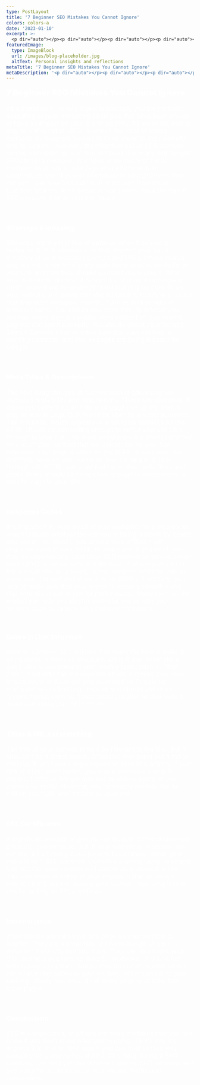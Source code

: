 ```yaml
---
type: PostLayout
title: '7 Beginner SEO Mistakes You Cannot Ignore‍'
colors: colors-a
date: '2023-01-10'
excerpt: >-
  <p dir="auto"></p><p dir="auto"></p><p dir="auto"></p><p dir="auto"></p><ol dir="auto"></ol><p dir="auto"></p><p style="border: 0px solid rgb(229, 231...
featuredImage:
  type: ImageBlock
  url: /images/blog-placeholder.jpg
  altText: Personal insights and reflections
metaTitle: '7 Beginner SEO Mistakes You Cannot Ignore‍'
metaDescription: '<p dir="auto"></p><p dir="auto"></p><p dir="auto"></p><p dir="auto"></p><ol dir="auto"></ol><p dir="auto"></p><p style="border: 0px solid rgb(229, 231...'
---
```


<p dir="auto"></p><p dir="auto"></p><p dir="auto"></p><p dir="auto"></p><ol dir="auto"></ol><p dir="auto"></p><p style="border: 0px solid rgb(229, 231, 235); --tw-translate-x:0; --tw-translate-y:0; --tw-rotate:0; --tw-skew-x:0; --tw-skew-y:0; --tw-scale-x:1; --tw-scale-y:1; --tw-pan-x: ; --tw-pan-y: ; --tw-pinch-zoom: ; --tw-scroll-snap-strictness:proximity; --tw-ordinal: ; --tw-slashed-zero: ; --tw-numeric-figure: ; --tw-numeric-spacing: ; --tw-numeric-fraction: ; --tw-ring-inset: ; --tw-ring-offset-width:0px; --tw-ring-offset-color:#fff; --tw-ring-color:rgb(59 130 246/0.5); --tw-ring-offset-shadow:0 0 #0000; --tw-ring-shadow:0 0 #0000; --tw-shadow:0 0 #0000; --tw-shadow-colored:0 0 #0000; --tw-blur: ; --tw-brightness: ; --tw-contrast: ; --tw-grayscale: ; --tw-hue-rotate: ; --tw-invert: ; --tw-saturate: ; --tw-sepia: ; --tw-drop-shadow: ; --tw-backdrop-blur: ; --tw-backdrop-brightness: ; --tw-backdrop-contrast: ; --tw-backdrop-grayscale: ; --tw-backdrop-hue-rotate: ; --tw-backdrop-invert: ; --tw-backdrop-opacity: ; --tw-backdrop-saturate: ; --tw-backdrop-sepia: ; font-size: calc(22px); font-weight: 700; margin-top: 0px; margin-bottom: calc(8px); cursor: text; padding: 0px; counter-reset: list-1 0 list-2 0 list-3 0 list-4 0 list-5 0 list-6 0 list-7 0 list-8 0 list-9 0; line-height: calc(32px); margin-block-start: 0.67em; font-family: Inter, -apple-system, BlinkMacSystemFont, &quot;Segoe UI&quot;, Roboto, Oxygen, Ubuntu, Cantarell, &quot;Helvetica Neue&quot;, sans-serif, Arial; white-space: pre-wrap;" dir="auto"><font color="#ffffff"><span style="border: 0px solid rgb(229, 231, 235); --tw-translate-x:0; --tw-translate-y:0; --tw-rotate:0; --tw-skew-x:0; --tw-skew-y:0; --tw-scale-x:1; --tw-scale-y:1; --tw-pan-x: ; --tw-pan-y: ; --tw-pinch-zoom: ; --tw-scroll-snap-strictness:proximity; --tw-ordinal: ; --tw-slashed-zero: ; --tw-numeric-figure: ; --tw-numeric-spacing: ; --tw-numeric-fraction: ; --tw-ring-inset: ; --tw-ring-offset-width:0px; --tw-ring-offset-color:#fff; --tw-ring-color:rgb(59 130 246/0.5); --tw-ring-offset-shadow:0 0 #0000; --tw-ring-shadow:0 0 #0000; --tw-shadow:0 0 #0000; --tw-shadow-colored:0 0 #0000; --tw-blur: ; --tw-brightness: ; --tw-contrast: ; --tw-grayscale: ; --tw-hue-rotate: ; --tw-invert: ; --tw-saturate: ; --tw-sepia: ; --tw-drop-shadow: ; --tw-backdrop-blur: ; --tw-backdrop-brightness: ; --tw-backdrop-contrast: ; --tw-backdrop-grayscale: ; --tw-backdrop-hue-rotate: ; --tw-backdrop-invert: ; --tw-backdrop-opacity: ; --tw-backdrop-saturate: ; --tw-backdrop-sepia: ; font-weight: bolder;">7 Beginner SEO Mistakes You Cannot Ignore</span>‍</font></p><p style="border: 0px solid rgb(229, 231, 235); --tw-translate-x:0; --tw-translate-y:0; --tw-rotate:0; --tw-skew-x:0; --tw-skew-y:0; --tw-scale-x:1; --tw-scale-y:1; --tw-pan-x: ; --tw-pan-y: ; --tw-pinch-zoom: ; --tw-scroll-snap-strictness:proximity; --tw-ordinal: ; --tw-slashed-zero: ; --tw-numeric-figure: ; --tw-numeric-spacing: ; --tw-numeric-fraction: ; --tw-ring-inset: ; --tw-ring-offset-width:0px; --tw-ring-offset-color:#fff; --tw-ring-color:rgb(59 130 246/0.5); --tw-ring-offset-shadow:0 0 #0000; --tw-ring-shadow:0 0 #0000; --tw-shadow:0 0 #0000; --tw-shadow-colored:0 0 #0000; --tw-blur: ; --tw-brightness: ; --tw-contrast: ; --tw-grayscale: ; --tw-hue-rotate: ; --tw-invert: ; --tw-saturate: ; --tw-sepia: ; --tw-drop-shadow: ; --tw-backdrop-blur: ; --tw-backdrop-brightness: ; --tw-backdrop-contrast: ; --tw-backdrop-grayscale: ; --tw-backdrop-hue-rotate: ; --tw-backdrop-invert: ; --tw-backdrop-opacity: ; --tw-backdrop-saturate: ; --tw-backdrop-sepia: ; margin-bottom: 0px; cursor: text; padding: 0px; counter-reset: list-1 0 list-2 0 list-3 0 list-4 0 list-5 0 list-6 0 list-7 0 list-8 0 list-9 0; font-family: Inter, -apple-system, BlinkMacSystemFont, &quot;Segoe UI&quot;, Roboto, Oxygen, Ubuntu, Cantarell, &quot;Helvetica Neue&quot;, sans-serif, Arial; font-size: 17px; white-space: pre-wrap;" dir="auto"><font color="#ffffff">As a marketer in today’s digital landscape, you are probably executing several marketing strategies that have been proven to have an impact on your brand visibility. As we know, search engine optimization (SEO) is one of the most effective methods for business owners to drive traffic to their website and its content. However, the effectiveness of SEO strategy can be hampered by common mistakes that many self-taught SEOs tend to overlook. You need to be aware of these mistakes so as not to sabotage your efforts with an unoptimized site. If you don’t implement best practices from the start, you may find it difficult to recover from these blunders later on. Read ahead to learn more about the top 10 SEO mistakes that you cannot ignore.</font></p><p style="border: 0px solid rgb(229, 231, 235); --tw-translate-x:0; --tw-translate-y:0; --tw-rotate:0; --tw-skew-x:0; --tw-skew-y:0; --tw-scale-x:1; --tw-scale-y:1; --tw-pan-x: ; --tw-pan-y: ; --tw-pinch-zoom: ; --tw-scroll-snap-strictness:proximity; --tw-ordinal: ; --tw-slashed-zero: ; --tw-numeric-figure: ; --tw-numeric-spacing: ; --tw-numeric-fraction: ; --tw-ring-inset: ; --tw-ring-offset-width:0px; --tw-ring-offset-color:#fff; --tw-ring-color:rgb(59 130 246/0.5); --tw-ring-offset-shadow:0 0 #0000; --tw-ring-shadow:0 0 #0000; --tw-shadow:0 0 #0000; --tw-shadow-colored:0 0 #0000; --tw-blur: ; --tw-brightness: ; --tw-contrast: ; --tw-grayscale: ; --tw-hue-rotate: ; --tw-invert: ; --tw-saturate: ; --tw-sepia: ; --tw-drop-shadow: ; --tw-backdrop-blur: ; --tw-backdrop-brightness: ; --tw-backdrop-contrast: ; --tw-backdrop-grayscale: ; --tw-backdrop-hue-rotate: ; --tw-backdrop-invert: ; --tw-backdrop-opacity: ; --tw-backdrop-saturate: ; --tw-backdrop-sepia: ; font-size: calc(18px); font-weight: 700; margin: 0px 0px calc(8px); cursor: text; padding: 0px; counter-reset: list-1 0 list-2 0 list-3 0 list-4 0 list-5 0 list-6 0 list-7 0 list-8 0 list-9 0; line-height: calc(27.2px); margin-block-start: 0.83em; font-family: Inter, -apple-system, BlinkMacSystemFont, &quot;Segoe UI&quot;, Roboto, Oxygen, Ubuntu, Cantarell, &quot;Helvetica Neue&quot;, sans-serif, Arial; white-space: pre-wrap;" dir="auto"><font color="#ffffff"><br style="border: 0px solid rgb(229, 231, 235); --tw-translate-x:0; --tw-translate-y:0; --tw-rotate:0; --tw-skew-x:0; --tw-skew-y:0; --tw-scale-x:1; --tw-scale-y:1; --tw-pan-x: ; --tw-pan-y: ; --tw-pinch-zoom: ; --tw-scroll-snap-strictness:proximity; --tw-ordinal: ; --tw-slashed-zero: ; --tw-numeric-figure: ; --tw-numeric-spacing: ; --tw-numeric-fraction: ; --tw-ring-inset: ; --tw-ring-offset-width:0px; --tw-ring-offset-color:#fff; --tw-ring-color:rgb(59 130 246/0.5); --tw-ring-offset-shadow:0 0 #0000; --tw-ring-shadow:0 0 #0000; --tw-shadow:0 0 #0000; --tw-shadow-colored:0 0 #0000; --tw-blur: ; --tw-brightness: ; --tw-contrast: ; --tw-grayscale: ; --tw-hue-rotate: ; --tw-invert: ; --tw-saturate: ; --tw-sepia: ; --tw-drop-shadow: ; --tw-backdrop-blur: ; --tw-backdrop-brightness: ; --tw-backdrop-contrast: ; --tw-backdrop-grayscale: ; --tw-backdrop-hue-rotate: ; --tw-backdrop-invert: ; --tw-backdrop-opacity: ; --tw-backdrop-saturate: ; --tw-backdrop-sepia: ;"></font></p><p style="border: 0px solid rgb(229, 231, 235); --tw-translate-x:0; --tw-translate-y:0; --tw-rotate:0; --tw-skew-x:0; --tw-skew-y:0; --tw-scale-x:1; --tw-scale-y:1; --tw-pan-x: ; --tw-pan-y: ; --tw-pinch-zoom: ; --tw-scroll-snap-strictness:proximity; --tw-ordinal: ; --tw-slashed-zero: ; --tw-numeric-figure: ; --tw-numeric-spacing: ; --tw-numeric-fraction: ; --tw-ring-inset: ; --tw-ring-offset-width:0px; --tw-ring-offset-color:#fff; --tw-ring-color:rgb(59 130 246/0.5); --tw-ring-offset-shadow:0 0 #0000; --tw-ring-shadow:0 0 #0000; --tw-shadow:0 0 #0000; --tw-shadow-colored:0 0 #0000; --tw-blur: ; --tw-brightness: ; --tw-contrast: ; --tw-grayscale: ; --tw-hue-rotate: ; --tw-invert: ; --tw-saturate: ; --tw-sepia: ; --tw-drop-shadow: ; --tw-backdrop-blur: ; --tw-backdrop-brightness: ; --tw-backdrop-contrast: ; --tw-backdrop-grayscale: ; --tw-backdrop-hue-rotate: ; --tw-backdrop-invert: ; --tw-backdrop-opacity: ; --tw-backdrop-saturate: ; --tw-backdrop-sepia: ; font-size: calc(18px); font-weight: 700; margin: 0px 0px calc(8px); cursor: text; padding: 0px; counter-reset: list-1 0 list-2 0 list-3 0 list-4 0 list-5 0 list-6 0 list-7 0 list-8 0 list-9 0; line-height: calc(27.2px); margin-block-start: 0.83em; font-family: Inter, -apple-system, BlinkMacSystemFont, &quot;Segoe UI&quot;, Roboto, Oxygen, Ubuntu, Cantarell, &quot;Helvetica Neue&quot;, sans-serif, Arial; white-space: pre-wrap;" dir="auto"><span style="border: 0px solid rgb(229, 231, 235); --tw-translate-x:0; --tw-translate-y:0; --tw-rotate:0; --tw-skew-x:0; --tw-skew-y:0; --tw-scale-x:1; --tw-scale-y:1; --tw-pan-x: ; --tw-pan-y: ; --tw-pinch-zoom: ; --tw-scroll-snap-strictness:proximity; --tw-ordinal: ; --tw-slashed-zero: ; --tw-numeric-figure: ; --tw-numeric-spacing: ; --tw-numeric-fraction: ; --tw-ring-inset: ; --tw-ring-offset-width:0px; --tw-ring-offset-color:#fff; --tw-ring-color:rgb(59 130 246/0.5); --tw-ring-offset-shadow:0 0 #0000; --tw-ring-shadow:0 0 #0000; --tw-shadow:0 0 #0000; --tw-shadow-colored:0 0 #0000; --tw-blur: ; --tw-brightness: ; --tw-contrast: ; --tw-grayscale: ; --tw-hue-rotate: ; --tw-invert: ; --tw-saturate: ; --tw-sepia: ; --tw-drop-shadow: ; --tw-backdrop-blur: ; --tw-backdrop-brightness: ; --tw-backdrop-contrast: ; --tw-backdrop-grayscale: ; --tw-backdrop-hue-rotate: ; --tw-backdrop-invert: ; --tw-backdrop-opacity: ; --tw-backdrop-saturate: ; --tw-backdrop-sepia: ; font-weight: bolder;"><font color="#ffffff">Sitemaps &amp; Indexing</font></span></p><p style="border: 0px solid rgb(229, 231, 235); --tw-translate-x:0; --tw-translate-y:0; --tw-rotate:0; --tw-skew-x:0; --tw-skew-y:0; --tw-scale-x:1; --tw-scale-y:1; --tw-pan-x: ; --tw-pan-y: ; --tw-pinch-zoom: ; --tw-scroll-snap-strictness:proximity; --tw-ordinal: ; --tw-slashed-zero: ; --tw-numeric-figure: ; --tw-numeric-spacing: ; --tw-numeric-fraction: ; --tw-ring-inset: ; --tw-ring-offset-width:0px; --tw-ring-offset-color:#fff; --tw-ring-color:rgb(59 130 246/0.5); --tw-ring-offset-shadow:0 0 #0000; --tw-ring-shadow:0 0 #0000; --tw-shadow:0 0 #0000; --tw-shadow-colored:0 0 #0000; --tw-blur: ; --tw-brightness: ; --tw-contrast: ; --tw-grayscale: ; --tw-hue-rotate: ; --tw-invert: ; --tw-saturate: ; --tw-sepia: ; --tw-drop-shadow: ; --tw-backdrop-blur: ; --tw-backdrop-brightness: ; --tw-backdrop-contrast: ; --tw-backdrop-grayscale: ; --tw-backdrop-hue-rotate: ; --tw-backdrop-invert: ; --tw-backdrop-opacity: ; --tw-backdrop-saturate: ; --tw-backdrop-sepia: ; margin-bottom: 0px; cursor: text; padding: 0px; counter-reset: list-1 0 list-2 0 list-3 0 list-4 0 list-5 0 list-6 0 list-7 0 list-8 0 list-9 0; font-family: Inter, -apple-system, BlinkMacSystemFont, &quot;Segoe UI&quot;, Roboto, Oxygen, Ubuntu, Cantarell, &quot;Helvetica Neue&quot;, sans-serif, Arial; font-size: 17px; white-space: pre-wrap;" dir="auto"><font color="#ffffff">Sitemaps are the first line of defense when it comes to technical SEO. A sitemap is an XML file that provides a directory of your website’s content and URLs, letting search engines and other third-party tools know what is available on your site and how they should go about accessing it. Once your website is indexed, it is bound to receive more organic traffic since it will be easier to crawl and display content on your website. A sitemap can also be used to rectify any issues that may arise with your content, such as broken links or incorrect paths. You should also remember to refresh your sitemap every time you publish new content so that search engines can see it promptly. You should check your Google Search Console often to make sure that your sitemap is working correctly, and that all pages are being indexed by Google.</font></p><p style="border: 0px solid rgb(229, 231, 235); --tw-translate-x:0; --tw-translate-y:0; --tw-rotate:0; --tw-skew-x:0; --tw-skew-y:0; --tw-scale-x:1; --tw-scale-y:1; --tw-pan-x: ; --tw-pan-y: ; --tw-pinch-zoom: ; --tw-scroll-snap-strictness:proximity; --tw-ordinal: ; --tw-slashed-zero: ; --tw-numeric-figure: ; --tw-numeric-spacing: ; --tw-numeric-fraction: ; --tw-ring-inset: ; --tw-ring-offset-width:0px; --tw-ring-offset-color:#fff; --tw-ring-color:rgb(59 130 246/0.5); --tw-ring-offset-shadow:0 0 #0000; --tw-ring-shadow:0 0 #0000; --tw-shadow:0 0 #0000; --tw-shadow-colored:0 0 #0000; --tw-blur: ; --tw-brightness: ; --tw-contrast: ; --tw-grayscale: ; --tw-hue-rotate: ; --tw-invert: ; --tw-saturate: ; --tw-sepia: ; --tw-drop-shadow: ; --tw-backdrop-blur: ; --tw-backdrop-brightness: ; --tw-backdrop-contrast: ; --tw-backdrop-grayscale: ; --tw-backdrop-hue-rotate: ; --tw-backdrop-invert: ; --tw-backdrop-opacity: ; --tw-backdrop-saturate: ; --tw-backdrop-sepia: ; font-size: calc(18px); font-weight: 700; margin: 0px 0px calc(8px); cursor: text; padding: 0px; counter-reset: list-1 0 list-2 0 list-3 0 list-4 0 list-5 0 list-6 0 list-7 0 list-8 0 list-9 0; line-height: calc(27.2px); margin-block-start: 0.83em; font-family: Inter, -apple-system, BlinkMacSystemFont, &quot;Segoe UI&quot;, Roboto, Oxygen, Ubuntu, Cantarell, &quot;Helvetica Neue&quot;, sans-serif, Arial; white-space: pre-wrap;" dir="auto"><font color="#ffffff"><br style="border: 0px solid rgb(229, 231, 235); --tw-translate-x:0; --tw-translate-y:0; --tw-rotate:0; --tw-skew-x:0; --tw-skew-y:0; --tw-scale-x:1; --tw-scale-y:1; --tw-pan-x: ; --tw-pan-y: ; --tw-pinch-zoom: ; --tw-scroll-snap-strictness:proximity; --tw-ordinal: ; --tw-slashed-zero: ; --tw-numeric-figure: ; --tw-numeric-spacing: ; --tw-numeric-fraction: ; --tw-ring-inset: ; --tw-ring-offset-width:0px; --tw-ring-offset-color:#fff; --tw-ring-color:rgb(59 130 246/0.5); --tw-ring-offset-shadow:0 0 #0000; --tw-ring-shadow:0 0 #0000; --tw-shadow:0 0 #0000; --tw-shadow-colored:0 0 #0000; --tw-blur: ; --tw-brightness: ; --tw-contrast: ; --tw-grayscale: ; --tw-hue-rotate: ; --tw-invert: ; --tw-saturate: ; --tw-sepia: ; --tw-drop-shadow: ; --tw-backdrop-blur: ; --tw-backdrop-brightness: ; --tw-backdrop-contrast: ; --tw-backdrop-grayscale: ; --tw-backdrop-hue-rotate: ; --tw-backdrop-invert: ; --tw-backdrop-opacity: ; --tw-backdrop-saturate: ; --tw-backdrop-sepia: ;"></font></p><p style="border: 0px solid rgb(229, 231, 235); --tw-translate-x:0; --tw-translate-y:0; --tw-rotate:0; --tw-skew-x:0; --tw-skew-y:0; --tw-scale-x:1; --tw-scale-y:1; --tw-pan-x: ; --tw-pan-y: ; --tw-pinch-zoom: ; --tw-scroll-snap-strictness:proximity; --tw-ordinal: ; --tw-slashed-zero: ; --tw-numeric-figure: ; --tw-numeric-spacing: ; --tw-numeric-fraction: ; --tw-ring-inset: ; --tw-ring-offset-width:0px; --tw-ring-offset-color:#fff; --tw-ring-color:rgb(59 130 246/0.5); --tw-ring-offset-shadow:0 0 #0000; --tw-ring-shadow:0 0 #0000; --tw-shadow:0 0 #0000; --tw-shadow-colored:0 0 #0000; --tw-blur: ; --tw-brightness: ; --tw-contrast: ; --tw-grayscale: ; --tw-hue-rotate: ; --tw-invert: ; --tw-saturate: ; --tw-sepia: ; --tw-drop-shadow: ; --tw-backdrop-blur: ; --tw-backdrop-brightness: ; --tw-backdrop-contrast: ; --tw-backdrop-grayscale: ; --tw-backdrop-hue-rotate: ; --tw-backdrop-invert: ; --tw-backdrop-opacity: ; --tw-backdrop-saturate: ; --tw-backdrop-sepia: ; font-size: calc(18px); font-weight: 700; margin: 0px 0px calc(8px); cursor: text; padding: 0px; counter-reset: list-1 0 list-2 0 list-3 0 list-4 0 list-5 0 list-6 0 list-7 0 list-8 0 list-9 0; line-height: calc(27.2px); margin-block-start: 0.83em; font-family: Inter, -apple-system, BlinkMacSystemFont, &quot;Segoe UI&quot;, Roboto, Oxygen, Ubuntu, Cantarell, &quot;Helvetica Neue&quot;, sans-serif, Arial; white-space: pre-wrap;" dir="auto"><span style="border: 0px solid rgb(229, 231, 235); --tw-translate-x:0; --tw-translate-y:0; --tw-rotate:0; --tw-skew-x:0; --tw-skew-y:0; --tw-scale-x:1; --tw-scale-y:1; --tw-pan-x: ; --tw-pan-y: ; --tw-pinch-zoom: ; --tw-scroll-snap-strictness:proximity; --tw-ordinal: ; --tw-slashed-zero: ; --tw-numeric-figure: ; --tw-numeric-spacing: ; --tw-numeric-fraction: ; --tw-ring-inset: ; --tw-ring-offset-width:0px; --tw-ring-offset-color:#fff; --tw-ring-color:rgb(59 130 246/0.5); --tw-ring-offset-shadow:0 0 #0000; --tw-ring-shadow:0 0 #0000; --tw-shadow:0 0 #0000; --tw-shadow-colored:0 0 #0000; --tw-blur: ; --tw-brightness: ; --tw-contrast: ; --tw-grayscale: ; --tw-hue-rotate: ; --tw-invert: ; --tw-saturate: ; --tw-sepia: ; --tw-drop-shadow: ; --tw-backdrop-blur: ; --tw-backdrop-brightness: ; --tw-backdrop-contrast: ; --tw-backdrop-grayscale: ; --tw-backdrop-hue-rotate: ; --tw-backdrop-invert: ; --tw-backdrop-opacity: ; --tw-backdrop-saturate: ; --tw-backdrop-sepia: ; font-weight: bolder;"><font color="#ffffff">Meta Titles &amp; Descriptions</font></span></p><p style="border: 0px solid rgb(229, 231, 235); --tw-translate-x:0; --tw-translate-y:0; --tw-rotate:0; --tw-skew-x:0; --tw-skew-y:0; --tw-scale-x:1; --tw-scale-y:1; --tw-pan-x: ; --tw-pan-y: ; --tw-pinch-zoom: ; --tw-scroll-snap-strictness:proximity; --tw-ordinal: ; --tw-slashed-zero: ; --tw-numeric-figure: ; --tw-numeric-spacing: ; --tw-numeric-fraction: ; --tw-ring-inset: ; --tw-ring-offset-width:0px; --tw-ring-offset-color:#fff; --tw-ring-color:rgb(59 130 246/0.5); --tw-ring-offset-shadow:0 0 #0000; --tw-ring-shadow:0 0 #0000; --tw-shadow:0 0 #0000; --tw-shadow-colored:0 0 #0000; --tw-blur: ; --tw-brightness: ; --tw-contrast: ; --tw-grayscale: ; --tw-hue-rotate: ; --tw-invert: ; --tw-saturate: ; --tw-sepia: ; --tw-drop-shadow: ; --tw-backdrop-blur: ; --tw-backdrop-brightness: ; --tw-backdrop-contrast: ; --tw-backdrop-grayscale: ; --tw-backdrop-hue-rotate: ; --tw-backdrop-invert: ; --tw-backdrop-opacity: ; --tw-backdrop-saturate: ; --tw-backdrop-sepia: ; margin-bottom: 0px; cursor: text; padding: 0px; counter-reset: list-1 0 list-2 0 list-3 0 list-4 0 list-5 0 list-6 0 list-7 0 list-8 0 list-9 0; font-family: Inter, -apple-system, BlinkMacSystemFont, &quot;Segoe UI&quot;, Roboto, Oxygen, Ubuntu, Cantarell, &quot;Helvetica Neue&quot;, sans-serif, Arial; font-size: 17px; white-space: pre-wrap;" dir="auto"><font color="#ffffff">The next thing that you should work on is optimizing your website’s meta titles and descriptions. These two elements, if optimized correctly, can help your page rise up the search engine results page (SERP) and be seen by a wider audience. The meta title, which appears as a clickable headline on the SERP, should be compelling enough to entice users to click through to your site. The meta description is a short, summary version of your content that will appear below your title whenever your page is listed on the SERP. Since these two elements have a huge impact on your ranking and click-through rate (CTR), you must nail them. Your meta titles and descriptions should be compelling enough to entice users to click through to your site.</font></p><p style="border: 0px solid rgb(229, 231, 235); --tw-translate-x:0; --tw-translate-y:0; --tw-rotate:0; --tw-skew-x:0; --tw-skew-y:0; --tw-scale-x:1; --tw-scale-y:1; --tw-pan-x: ; --tw-pan-y: ; --tw-pinch-zoom: ; --tw-scroll-snap-strictness:proximity; --tw-ordinal: ; --tw-slashed-zero: ; --tw-numeric-figure: ; --tw-numeric-spacing: ; --tw-numeric-fraction: ; --tw-ring-inset: ; --tw-ring-offset-width:0px; --tw-ring-offset-color:#fff; --tw-ring-color:rgb(59 130 246/0.5); --tw-ring-offset-shadow:0 0 #0000; --tw-ring-shadow:0 0 #0000; --tw-shadow:0 0 #0000; --tw-shadow-colored:0 0 #0000; --tw-blur: ; --tw-brightness: ; --tw-contrast: ; --tw-grayscale: ; --tw-hue-rotate: ; --tw-invert: ; --tw-saturate: ; --tw-sepia: ; --tw-drop-shadow: ; --tw-backdrop-blur: ; --tw-backdrop-brightness: ; --tw-backdrop-contrast: ; --tw-backdrop-grayscale: ; --tw-backdrop-hue-rotate: ; --tw-backdrop-invert: ; --tw-backdrop-opacity: ; --tw-backdrop-saturate: ; --tw-backdrop-sepia: ; font-size: calc(18px); font-weight: 700; margin: 0px 0px calc(8px); cursor: text; padding: 0px; counter-reset: list-1 0 list-2 0 list-3 0 list-4 0 list-5 0 list-6 0 list-7 0 list-8 0 list-9 0; line-height: calc(27.2px); margin-block-start: 0.83em; font-family: Inter, -apple-system, BlinkMacSystemFont, &quot;Segoe UI&quot;, Roboto, Oxygen, Ubuntu, Cantarell, &quot;Helvetica Neue&quot;, sans-serif, Arial; white-space: pre-wrap;" dir="auto"><font color="#ffffff"><br style="border: 0px solid rgb(229, 231, 235); --tw-translate-x:0; --tw-translate-y:0; --tw-rotate:0; --tw-skew-x:0; --tw-skew-y:0; --tw-scale-x:1; --tw-scale-y:1; --tw-pan-x: ; --tw-pan-y: ; --tw-pinch-zoom: ; --tw-scroll-snap-strictness:proximity; --tw-ordinal: ; --tw-slashed-zero: ; --tw-numeric-figure: ; --tw-numeric-spacing: ; --tw-numeric-fraction: ; --tw-ring-inset: ; --tw-ring-offset-width:0px; --tw-ring-offset-color:#fff; --tw-ring-color:rgb(59 130 246/0.5); --tw-ring-offset-shadow:0 0 #0000; --tw-ring-shadow:0 0 #0000; --tw-shadow:0 0 #0000; --tw-shadow-colored:0 0 #0000; --tw-blur: ; --tw-brightness: ; --tw-contrast: ; --tw-grayscale: ; --tw-hue-rotate: ; --tw-invert: ; --tw-saturate: ; --tw-sepia: ; --tw-drop-shadow: ; --tw-backdrop-blur: ; --tw-backdrop-brightness: ; --tw-backdrop-contrast: ; --tw-backdrop-grayscale: ; --tw-backdrop-hue-rotate: ; --tw-backdrop-invert: ; --tw-backdrop-opacity: ; --tw-backdrop-saturate: ; --tw-backdrop-sepia: ;"></font></p><p style="border: 0px solid rgb(229, 231, 235); --tw-translate-x:0; --tw-translate-y:0; --tw-rotate:0; --tw-skew-x:0; --tw-skew-y:0; --tw-scale-x:1; --tw-scale-y:1; --tw-pan-x: ; --tw-pan-y: ; --tw-pinch-zoom: ; --tw-scroll-snap-strictness:proximity; --tw-ordinal: ; --tw-slashed-zero: ; --tw-numeric-figure: ; --tw-numeric-spacing: ; --tw-numeric-fraction: ; --tw-ring-inset: ; --tw-ring-offset-width:0px; --tw-ring-offset-color:#fff; --tw-ring-color:rgb(59 130 246/0.5); --tw-ring-offset-shadow:0 0 #0000; --tw-ring-shadow:0 0 #0000; --tw-shadow:0 0 #0000; --tw-shadow-colored:0 0 #0000; --tw-blur: ; --tw-brightness: ; --tw-contrast: ; --tw-grayscale: ; --tw-hue-rotate: ; --tw-invert: ; --tw-saturate: ; --tw-sepia: ; --tw-drop-shadow: ; --tw-backdrop-blur: ; --tw-backdrop-brightness: ; --tw-backdrop-contrast: ; --tw-backdrop-grayscale: ; --tw-backdrop-hue-rotate: ; --tw-backdrop-invert: ; --tw-backdrop-opacity: ; --tw-backdrop-saturate: ; --tw-backdrop-sepia: ; font-size: calc(18px); font-weight: 700; margin: 0px 0px calc(8px); cursor: text; padding: 0px; counter-reset: list-1 0 list-2 0 list-3 0 list-4 0 list-5 0 list-6 0 list-7 0 list-8 0 list-9 0; line-height: calc(27.2px); margin-block-start: 0.83em; font-family: Inter, -apple-system, BlinkMacSystemFont, &quot;Segoe UI&quot;, Roboto, Oxygen, Ubuntu, Cantarell, &quot;Helvetica Neue&quot;, sans-serif, Arial; white-space: pre-wrap;" dir="auto"><span style="border: 0px solid rgb(229, 231, 235); --tw-translate-x:0; --tw-translate-y:0; --tw-rotate:0; --tw-skew-x:0; --tw-skew-y:0; --tw-scale-x:1; --tw-scale-y:1; --tw-pan-x: ; --tw-pan-y: ; --tw-pinch-zoom: ; --tw-scroll-snap-strictness:proximity; --tw-ordinal: ; --tw-slashed-zero: ; --tw-numeric-figure: ; --tw-numeric-spacing: ; --tw-numeric-fraction: ; --tw-ring-inset: ; --tw-ring-offset-width:0px; --tw-ring-offset-color:#fff; --tw-ring-color:rgb(59 130 246/0.5); --tw-ring-offset-shadow:0 0 #0000; --tw-ring-shadow:0 0 #0000; --tw-shadow:0 0 #0000; --tw-shadow-colored:0 0 #0000; --tw-blur: ; --tw-brightness: ; --tw-contrast: ; --tw-grayscale: ; --tw-hue-rotate: ; --tw-invert: ; --tw-saturate: ; --tw-sepia: ; --tw-drop-shadow: ; --tw-backdrop-blur: ; --tw-backdrop-brightness: ; --tw-backdrop-contrast: ; --tw-backdrop-grayscale: ; --tw-backdrop-hue-rotate: ; --tw-backdrop-invert: ; --tw-backdrop-opacity: ; --tw-backdrop-saturate: ; --tw-backdrop-sepia: ; font-weight: bolder;"><font color="#ffffff">Response Codes</font></span></p><p style="border: 0px solid rgb(229, 231, 235); --tw-translate-x:0; --tw-translate-y:0; --tw-rotate:0; --tw-skew-x:0; --tw-skew-y:0; --tw-scale-x:1; --tw-scale-y:1; --tw-pan-x: ; --tw-pan-y: ; --tw-pinch-zoom: ; --tw-scroll-snap-strictness:proximity; --tw-ordinal: ; --tw-slashed-zero: ; --tw-numeric-figure: ; --tw-numeric-spacing: ; --tw-numeric-fraction: ; --tw-ring-inset: ; --tw-ring-offset-width:0px; --tw-ring-offset-color:#fff; --tw-ring-color:rgb(59 130 246/0.5); --tw-ring-offset-shadow:0 0 #0000; --tw-ring-shadow:0 0 #0000; --tw-shadow:0 0 #0000; --tw-shadow-colored:0 0 #0000; --tw-blur: ; --tw-brightness: ; --tw-contrast: ; --tw-grayscale: ; --tw-hue-rotate: ; --tw-invert: ; --tw-saturate: ; --tw-sepia: ; --tw-drop-shadow: ; --tw-backdrop-blur: ; --tw-backdrop-brightness: ; --tw-backdrop-contrast: ; --tw-backdrop-grayscale: ; --tw-backdrop-hue-rotate: ; --tw-backdrop-invert: ; --tw-backdrop-opacity: ; --tw-backdrop-saturate: ; --tw-backdrop-sepia: ; margin-bottom: 0px; cursor: text; padding: 0px; counter-reset: list-1 0 list-2 0 list-3 0 list-4 0 list-5 0 list-6 0 list-7 0 list-8 0 list-9 0; font-family: Inter, -apple-system, BlinkMacSystemFont, &quot;Segoe UI&quot;, Roboto, Oxygen, Ubuntu, Cantarell, &quot;Helvetica Neue&quot;, sans-serif, Arial; font-size: 17px; white-space: pre-wrap;" dir="auto"><font color="#ffffff">It is important to keep track of your website’s response codes, which indicate whether the content is being indexed by search engines or not. Ideally, you should have a “200 - OK” response code in your HTML source code. If you don’t, you may be experiencing a common SEO mistake known as server error (404). A server error is indicative of an unoptimized or broken website. As a result, search engines won’t be able to crawl your content and show it in the SERPs. Therefore, you should make sure that your server is running smoothly and that your site is optimized for performance. Many tools on the market can help you identify potential issues with your servers, such as broken links and incorrect paths. </font></p><p style="border: 0px solid rgb(229, 231, 235); --tw-translate-x:0; --tw-translate-y:0; --tw-rotate:0; --tw-skew-x:0; --tw-skew-y:0; --tw-scale-x:1; --tw-scale-y:1; --tw-pan-x: ; --tw-pan-y: ; --tw-pinch-zoom: ; --tw-scroll-snap-strictness:proximity; --tw-ordinal: ; --tw-slashed-zero: ; --tw-numeric-figure: ; --tw-numeric-spacing: ; --tw-numeric-fraction: ; --tw-ring-inset: ; --tw-ring-offset-width:0px; --tw-ring-offset-color:#fff; --tw-ring-color:rgb(59 130 246/0.5); --tw-ring-offset-shadow:0 0 #0000; --tw-ring-shadow:0 0 #0000; --tw-shadow:0 0 #0000; --tw-shadow-colored:0 0 #0000; --tw-blur: ; --tw-brightness: ; --tw-contrast: ; --tw-grayscale: ; --tw-hue-rotate: ; --tw-invert: ; --tw-saturate: ; --tw-sepia: ; --tw-drop-shadow: ; --tw-backdrop-blur: ; --tw-backdrop-brightness: ; --tw-backdrop-contrast: ; --tw-backdrop-grayscale: ; --tw-backdrop-hue-rotate: ; --tw-backdrop-invert: ; --tw-backdrop-opacity: ; --tw-backdrop-saturate: ; --tw-backdrop-sepia: ; margin-bottom: 0px; cursor: text; padding: 0px; counter-reset: list-1 0 list-2 0 list-3 0 list-4 0 list-5 0 list-6 0 list-7 0 list-8 0 list-9 0; font-family: Inter, -apple-system, BlinkMacSystemFont, &quot;Segoe UI&quot;, Roboto, Oxygen, Ubuntu, Cantarell, &quot;Helvetica Neue&quot;, sans-serif, Arial; font-size: 17px; white-space: pre-wrap;" dir="auto"><font color="#ffffff"><br style="border: 0px solid rgb(229, 231, 235); --tw-translate-x:0; --tw-translate-y:0; --tw-rotate:0; --tw-skew-x:0; --tw-skew-y:0; --tw-scale-x:1; --tw-scale-y:1; --tw-pan-x: ; --tw-pan-y: ; --tw-pinch-zoom: ; --tw-scroll-snap-strictness:proximity; --tw-ordinal: ; --tw-slashed-zero: ; --tw-numeric-figure: ; --tw-numeric-spacing: ; --tw-numeric-fraction: ; --tw-ring-inset: ; --tw-ring-offset-width:0px; --tw-ring-offset-color:#fff; --tw-ring-color:rgb(59 130 246/0.5); --tw-ring-offset-shadow:0 0 #0000; --tw-ring-shadow:0 0 #0000; --tw-shadow:0 0 #0000; --tw-shadow-colored:0 0 #0000; --tw-blur: ; --tw-brightness: ; --tw-contrast: ; --tw-grayscale: ; --tw-hue-rotate: ; --tw-invert: ; --tw-saturate: ; --tw-sepia: ; --tw-drop-shadow: ; --tw-backdrop-blur: ; --tw-backdrop-brightness: ; --tw-backdrop-contrast: ; --tw-backdrop-grayscale: ; --tw-backdrop-hue-rotate: ; --tw-backdrop-invert: ; --tw-backdrop-opacity: ; --tw-backdrop-saturate: ; --tw-backdrop-sepia: ;"></font></p><p style="border: 0px solid rgb(229, 231, 235); --tw-translate-x:0; --tw-translate-y:0; --tw-rotate:0; --tw-skew-x:0; --tw-skew-y:0; --tw-scale-x:1; --tw-scale-y:1; --tw-pan-x: ; --tw-pan-y: ; --tw-pinch-zoom: ; --tw-scroll-snap-strictness:proximity; --tw-ordinal: ; --tw-slashed-zero: ; --tw-numeric-figure: ; --tw-numeric-spacing: ; --tw-numeric-fraction: ; --tw-ring-inset: ; --tw-ring-offset-width:0px; --tw-ring-offset-color:#fff; --tw-ring-color:rgb(59 130 246/0.5); --tw-ring-offset-shadow:0 0 #0000; --tw-ring-shadow:0 0 #0000; --tw-shadow:0 0 #0000; --tw-shadow-colored:0 0 #0000; --tw-blur: ; --tw-brightness: ; --tw-contrast: ; --tw-grayscale: ; --tw-hue-rotate: ; --tw-invert: ; --tw-saturate: ; --tw-sepia: ; --tw-drop-shadow: ; --tw-backdrop-blur: ; --tw-backdrop-brightness: ; --tw-backdrop-contrast: ; --tw-backdrop-grayscale: ; --tw-backdrop-hue-rotate: ; --tw-backdrop-invert: ; --tw-backdrop-opacity: ; --tw-backdrop-saturate: ; --tw-backdrop-sepia: ; font-size: calc(18px); font-weight: 700; margin: 0px 0px calc(8px); cursor: text; padding: 0px; counter-reset: list-1 0 list-2 0 list-3 0 list-4 0 list-5 0 list-6 0 list-7 0 list-8 0 list-9 0; line-height: calc(27.2px); margin-block-start: 0.83em; font-family: Inter, -apple-system, BlinkMacSystemFont, &quot;Segoe UI&quot;, Roboto, Oxygen, Ubuntu, Cantarell, &quot;Helvetica Neue&quot;, sans-serif, Arial; white-space: pre-wrap;" dir="auto"><span style="border: 0px solid rgb(229, 231, 235); --tw-translate-x:0; --tw-translate-y:0; --tw-rotate:0; --tw-skew-x:0; --tw-skew-y:0; --tw-scale-x:1; --tw-scale-y:1; --tw-pan-x: ; --tw-pan-y: ; --tw-pinch-zoom: ; --tw-scroll-snap-strictness:proximity; --tw-ordinal: ; --tw-slashed-zero: ; --tw-numeric-figure: ; --tw-numeric-spacing: ; --tw-numeric-fraction: ; --tw-ring-inset: ; --tw-ring-offset-width:0px; --tw-ring-offset-color:#fff; --tw-ring-color:rgb(59 130 246/0.5); --tw-ring-offset-shadow:0 0 #0000; --tw-ring-shadow:0 0 #0000; --tw-shadow:0 0 #0000; --tw-shadow-colored:0 0 #0000; --tw-blur: ; --tw-brightness: ; --tw-contrast: ; --tw-grayscale: ; --tw-hue-rotate: ; --tw-invert: ; --tw-saturate: ; --tw-sepia: ; --tw-drop-shadow: ; --tw-backdrop-blur: ; --tw-backdrop-brightness: ; --tw-backdrop-contrast: ; --tw-backdrop-grayscale: ; --tw-backdrop-hue-rotate: ; --tw-backdrop-invert: ; --tw-backdrop-opacity: ; --tw-backdrop-saturate: ; --tw-backdrop-sepia: ; font-weight: bolder;"><font color="#ffffff">Dates in Link Structure</font></span></p><p style="border: 0px solid rgb(229, 231, 235); --tw-translate-x:0; --tw-translate-y:0; --tw-rotate:0; --tw-skew-x:0; --tw-skew-y:0; --tw-scale-x:1; --tw-scale-y:1; --tw-pan-x: ; --tw-pan-y: ; --tw-pinch-zoom: ; --tw-scroll-snap-strictness:proximity; --tw-ordinal: ; --tw-slashed-zero: ; --tw-numeric-figure: ; --tw-numeric-spacing: ; --tw-numeric-fraction: ; --tw-ring-inset: ; --tw-ring-offset-width:0px; --tw-ring-offset-color:#fff; --tw-ring-color:rgb(59 130 246/0.5); --tw-ring-offset-shadow:0 0 #0000; --tw-ring-shadow:0 0 #0000; --tw-shadow:0 0 #0000; --tw-shadow-colored:0 0 #0000; --tw-blur: ; --tw-brightness: ; --tw-contrast: ; --tw-grayscale: ; --tw-hue-rotate: ; --tw-invert: ; --tw-saturate: ; --tw-sepia: ; --tw-drop-shadow: ; --tw-backdrop-blur: ; --tw-backdrop-brightness: ; --tw-backdrop-contrast: ; --tw-backdrop-grayscale: ; --tw-backdrop-hue-rotate: ; --tw-backdrop-invert: ; --tw-backdrop-opacity: ; --tw-backdrop-saturate: ; --tw-backdrop-sepia: ; margin-bottom: 0px; cursor: text; padding: 0px; counter-reset: list-1 0 list-2 0 list-3 0 list-4 0 list-5 0 list-6 0 list-7 0 list-8 0 list-9 0; font-family: Inter, -apple-system, BlinkMacSystemFont, &quot;Segoe UI&quot;, Roboto, Oxygen, Ubuntu, Cantarell, &quot;Helvetica Neue&quot;, sans-serif, Arial; font-size: 17px; white-space: pre-wrap;" dir="auto"><font color="#ffffff">Another common SEO mistake that many marketers make is using dates in their link structure. While it may seem like a good idea to use dates in your anchor texts, such as “April 2018”, it actually has the opposite effect; it makes your links less relevant and can get you penalized by Google for manipulative link building. Instead, you should use more generic terms, such as “latest posts”, in your anchor texts to avoid damaging your SEO efforts.</font></p><p style="border: 0px solid rgb(229, 231, 235); --tw-translate-x:0; --tw-translate-y:0; --tw-rotate:0; --tw-skew-x:0; --tw-skew-y:0; --tw-scale-x:1; --tw-scale-y:1; --tw-pan-x: ; --tw-pan-y: ; --tw-pinch-zoom: ; --tw-scroll-snap-strictness:proximity; --tw-ordinal: ; --tw-slashed-zero: ; --tw-numeric-figure: ; --tw-numeric-spacing: ; --tw-numeric-fraction: ; --tw-ring-inset: ; --tw-ring-offset-width:0px; --tw-ring-offset-color:#fff; --tw-ring-color:rgb(59 130 246/0.5); --tw-ring-offset-shadow:0 0 #0000; --tw-ring-shadow:0 0 #0000; --tw-shadow:0 0 #0000; --tw-shadow-colored:0 0 #0000; --tw-blur: ; --tw-brightness: ; --tw-contrast: ; --tw-grayscale: ; --tw-hue-rotate: ; --tw-invert: ; --tw-saturate: ; --tw-sepia: ; --tw-drop-shadow: ; --tw-backdrop-blur: ; --tw-backdrop-brightness: ; --tw-backdrop-contrast: ; --tw-backdrop-grayscale: ; --tw-backdrop-hue-rotate: ; --tw-backdrop-invert: ; --tw-backdrop-opacity: ; --tw-backdrop-saturate: ; --tw-backdrop-sepia: ; font-size: calc(18px); font-weight: 700; margin: 0px 0px calc(8px); cursor: text; padding: 0px; counter-reset: list-1 0 list-2 0 list-3 0 list-4 0 list-5 0 list-6 0 list-7 0 list-8 0 list-9 0; line-height: calc(27.2px); margin-block-start: 0.83em; font-family: Inter, -apple-system, BlinkMacSystemFont, &quot;Segoe UI&quot;, Roboto, Oxygen, Ubuntu, Cantarell, &quot;Helvetica Neue&quot;, sans-serif, Arial; white-space: pre-wrap;" dir="auto"><font color="#ffffff"><br style="border: 0px solid rgb(229, 231, 235); --tw-translate-x:0; --tw-translate-y:0; --tw-rotate:0; --tw-skew-x:0; --tw-skew-y:0; --tw-scale-x:1; --tw-scale-y:1; --tw-pan-x: ; --tw-pan-y: ; --tw-pinch-zoom: ; --tw-scroll-snap-strictness:proximity; --tw-ordinal: ; --tw-slashed-zero: ; --tw-numeric-figure: ; --tw-numeric-spacing: ; --tw-numeric-fraction: ; --tw-ring-inset: ; --tw-ring-offset-width:0px; --tw-ring-offset-color:#fff; --tw-ring-color:rgb(59 130 246/0.5); --tw-ring-offset-shadow:0 0 #0000; --tw-ring-shadow:0 0 #0000; --tw-shadow:0 0 #0000; --tw-shadow-colored:0 0 #0000; --tw-blur: ; --tw-brightness: ; --tw-contrast: ; --tw-grayscale: ; --tw-hue-rotate: ; --tw-invert: ; --tw-saturate: ; --tw-sepia: ; --tw-drop-shadow: ; --tw-backdrop-blur: ; --tw-backdrop-brightness: ; --tw-backdrop-contrast: ; --tw-backdrop-grayscale: ; --tw-backdrop-hue-rotate: ; --tw-backdrop-invert: ; --tw-backdrop-opacity: ; --tw-backdrop-saturate: ; --tw-backdrop-sepia: ;"></font></p><p style="border: 0px solid rgb(229, 231, 235); --tw-translate-x:0; --tw-translate-y:0; --tw-rotate:0; --tw-skew-x:0; --tw-skew-y:0; --tw-scale-x:1; --tw-scale-y:1; --tw-pan-x: ; --tw-pan-y: ; --tw-pinch-zoom: ; --tw-scroll-snap-strictness:proximity; --tw-ordinal: ; --tw-slashed-zero: ; --tw-numeric-figure: ; --tw-numeric-spacing: ; --tw-numeric-fraction: ; --tw-ring-inset: ; --tw-ring-offset-width:0px; --tw-ring-offset-color:#fff; --tw-ring-color:rgb(59 130 246/0.5); --tw-ring-offset-shadow:0 0 #0000; --tw-ring-shadow:0 0 #0000; --tw-shadow:0 0 #0000; --tw-shadow-colored:0 0 #0000; --tw-blur: ; --tw-brightness: ; --tw-contrast: ; --tw-grayscale: ; --tw-hue-rotate: ; --tw-invert: ; --tw-saturate: ; --tw-sepia: ; --tw-drop-shadow: ; --tw-backdrop-blur: ; --tw-backdrop-brightness: ; --tw-backdrop-contrast: ; --tw-backdrop-grayscale: ; --tw-backdrop-hue-rotate: ; --tw-backdrop-invert: ; --tw-backdrop-opacity: ; --tw-backdrop-saturate: ; --tw-backdrop-sepia: ; font-size: calc(18px); font-weight: 700; margin: 0px 0px calc(8px); cursor: text; padding: 0px; counter-reset: list-1 0 list-2 0 list-3 0 list-4 0 list-5 0 list-6 0 list-7 0 list-8 0 list-9 0; line-height: calc(27.2px); margin-block-start: 0.83em; font-family: Inter, -apple-system, BlinkMacSystemFont, &quot;Segoe UI&quot;, Roboto, Oxygen, Ubuntu, Cantarell, &quot;Helvetica Neue&quot;, sans-serif, Arial; white-space: pre-wrap;" dir="auto"><span style="border: 0px solid rgb(229, 231, 235); --tw-translate-x:0; --tw-translate-y:0; --tw-rotate:0; --tw-skew-x:0; --tw-skew-y:0; --tw-scale-x:1; --tw-scale-y:1; --tw-pan-x: ; --tw-pan-y: ; --tw-pinch-zoom: ; --tw-scroll-snap-strictness:proximity; --tw-ordinal: ; --tw-slashed-zero: ; --tw-numeric-figure: ; --tw-numeric-spacing: ; --tw-numeric-fraction: ; --tw-ring-inset: ; --tw-ring-offset-width:0px; --tw-ring-offset-color:#fff; --tw-ring-color:rgb(59 130 246/0.5); --tw-ring-offset-shadow:0 0 #0000; --tw-ring-shadow:0 0 #0000; --tw-shadow:0 0 #0000; --tw-shadow-colored:0 0 #0000; --tw-blur: ; --tw-brightness: ; --tw-contrast: ; --tw-grayscale: ; --tw-hue-rotate: ; --tw-invert: ; --tw-saturate: ; --tw-sepia: ; --tw-drop-shadow: ; --tw-backdrop-blur: ; --tw-backdrop-brightness: ; --tw-backdrop-contrast: ; --tw-backdrop-grayscale: ; --tw-backdrop-hue-rotate: ; --tw-backdrop-invert: ; --tw-backdrop-opacity: ; --tw-backdrop-saturate: ; --tw-backdrop-sepia: ; font-weight: bolder;"><font color="#ffffff">Titles &amp; URL not matching</font></span></p><p style="border: 0px solid rgb(229, 231, 235); --tw-translate-x:0; --tw-translate-y:0; --tw-rotate:0; --tw-skew-x:0; --tw-skew-y:0; --tw-scale-x:1; --tw-scale-y:1; --tw-pan-x: ; --tw-pan-y: ; --tw-pinch-zoom: ; --tw-scroll-snap-strictness:proximity; --tw-ordinal: ; --tw-slashed-zero: ; --tw-numeric-figure: ; --tw-numeric-spacing: ; --tw-numeric-fraction: ; --tw-ring-inset: ; --tw-ring-offset-width:0px; --tw-ring-offset-color:#fff; --tw-ring-color:rgb(59 130 246/0.5); --tw-ring-offset-shadow:0 0 #0000; --tw-ring-shadow:0 0 #0000; --tw-shadow:0 0 #0000; --tw-shadow-colored:0 0 #0000; --tw-blur: ; --tw-brightness: ; --tw-contrast: ; --tw-grayscale: ; --tw-hue-rotate: ; --tw-invert: ; --tw-saturate: ; --tw-sepia: ; --tw-drop-shadow: ; --tw-backdrop-blur: ; --tw-backdrop-brightness: ; --tw-backdrop-contrast: ; --tw-backdrop-grayscale: ; --tw-backdrop-hue-rotate: ; --tw-backdrop-invert: ; --tw-backdrop-opacity: ; --tw-backdrop-saturate: ; --tw-backdrop-sepia: ; margin-bottom: 0px; cursor: text; padding: 0px; counter-reset: list-1 0 list-2 0 list-3 0 list-4 0 list-5 0 list-6 0 list-7 0 list-8 0 list-9 0; font-family: Inter, -apple-system, BlinkMacSystemFont, &quot;Segoe UI&quot;, Roboto, Oxygen, Ubuntu, Cantarell, &quot;Helvetica Neue&quot;, sans-serif, Arial; font-size: 17px; white-space: pre-wrap;" dir="auto"><font color="#ffffff">The title of your content should be relevant to the URL, but it shouldn’t be a direct match. While this may seem like a minor mistake, it can have a huge impact on your SEO efforts. If your title and URL don’t match, you may experience a drop in organic traffic as Google may not be able to interpret your content correctly. However, you can easily remedy this by editing your URL until it matches your title.</font></p><p style="border: 0px solid rgb(229, 231, 235); --tw-translate-x:0; --tw-translate-y:0; --tw-rotate:0; --tw-skew-x:0; --tw-skew-y:0; --tw-scale-x:1; --tw-scale-y:1; --tw-pan-x: ; --tw-pan-y: ; --tw-pinch-zoom: ; --tw-scroll-snap-strictness:proximity; --tw-ordinal: ; --tw-slashed-zero: ; --tw-numeric-figure: ; --tw-numeric-spacing: ; --tw-numeric-fraction: ; --tw-ring-inset: ; --tw-ring-offset-width:0px; --tw-ring-offset-color:#fff; --tw-ring-color:rgb(59 130 246/0.5); --tw-ring-offset-shadow:0 0 #0000; --tw-ring-shadow:0 0 #0000; --tw-shadow:0 0 #0000; --tw-shadow-colored:0 0 #0000; --tw-blur: ; --tw-brightness: ; --tw-contrast: ; --tw-grayscale: ; --tw-hue-rotate: ; --tw-invert: ; --tw-saturate: ; --tw-sepia: ; --tw-drop-shadow: ; --tw-backdrop-blur: ; --tw-backdrop-brightness: ; --tw-backdrop-contrast: ; --tw-backdrop-grayscale: ; --tw-backdrop-hue-rotate: ; --tw-backdrop-invert: ; --tw-backdrop-opacity: ; --tw-backdrop-saturate: ; --tw-backdrop-sepia: ; font-size: calc(18px); font-weight: 700; margin: 0px 0px calc(8px); cursor: text; padding: 0px; counter-reset: list-1 0 list-2 0 list-3 0 list-4 0 list-5 0 list-6 0 list-7 0 list-8 0 list-9 0; line-height: calc(27.2px); margin-block-start: 0.83em; font-family: Inter, -apple-system, BlinkMacSystemFont, &quot;Segoe UI&quot;, Roboto, Oxygen, Ubuntu, Cantarell, &quot;Helvetica Neue&quot;, sans-serif, Arial; white-space: pre-wrap;" dir="auto"><font color="#ffffff"><br style="border: 0px solid rgb(229, 231, 235); --tw-translate-x:0; --tw-translate-y:0; --tw-rotate:0; --tw-skew-x:0; --tw-skew-y:0; --tw-scale-x:1; --tw-scale-y:1; --tw-pan-x: ; --tw-pan-y: ; --tw-pinch-zoom: ; --tw-scroll-snap-strictness:proximity; --tw-ordinal: ; --tw-slashed-zero: ; --tw-numeric-figure: ; --tw-numeric-spacing: ; --tw-numeric-fraction: ; --tw-ring-inset: ; --tw-ring-offset-width:0px; --tw-ring-offset-color:#fff; --tw-ring-color:rgb(59 130 246/0.5); --tw-ring-offset-shadow:0 0 #0000; --tw-ring-shadow:0 0 #0000; --tw-shadow:0 0 #0000; --tw-shadow-colored:0 0 #0000; --tw-blur: ; --tw-brightness: ; --tw-contrast: ; --tw-grayscale: ; --tw-hue-rotate: ; --tw-invert: ; --tw-saturate: ; --tw-sepia: ; --tw-drop-shadow: ; --tw-backdrop-blur: ; --tw-backdrop-brightness: ; --tw-backdrop-contrast: ; --tw-backdrop-grayscale: ; --tw-backdrop-hue-rotate: ; --tw-backdrop-invert: ; --tw-backdrop-opacity: ; --tw-backdrop-saturate: ; --tw-backdrop-sepia: ;"></font></p><p style="border: 0px solid rgb(229, 231, 235); --tw-translate-x:0; --tw-translate-y:0; --tw-rotate:0; --tw-skew-x:0; --tw-skew-y:0; --tw-scale-x:1; --tw-scale-y:1; --tw-pan-x: ; --tw-pan-y: ; --tw-pinch-zoom: ; --tw-scroll-snap-strictness:proximity; --tw-ordinal: ; --tw-slashed-zero: ; --tw-numeric-figure: ; --tw-numeric-spacing: ; --tw-numeric-fraction: ; --tw-ring-inset: ; --tw-ring-offset-width:0px; --tw-ring-offset-color:#fff; --tw-ring-color:rgb(59 130 246/0.5); --tw-ring-offset-shadow:0 0 #0000; --tw-ring-shadow:0 0 #0000; --tw-shadow:0 0 #0000; --tw-shadow-colored:0 0 #0000; --tw-blur: ; --tw-brightness: ; --tw-contrast: ; --tw-grayscale: ; --tw-hue-rotate: ; --tw-invert: ; --tw-saturate: ; --tw-sepia: ; --tw-drop-shadow: ; --tw-backdrop-blur: ; --tw-backdrop-brightness: ; --tw-backdrop-contrast: ; --tw-backdrop-grayscale: ; --tw-backdrop-hue-rotate: ; --tw-backdrop-invert: ; --tw-backdrop-opacity: ; --tw-backdrop-saturate: ; --tw-backdrop-sepia: ; font-size: calc(18px); font-weight: 700; margin: 0px 0px calc(8px); cursor: text; padding: 0px; counter-reset: list-1 0 list-2 0 list-3 0 list-4 0 list-5 0 list-6 0 list-7 0 list-8 0 list-9 0; line-height: calc(27.2px); margin-block-start: 0.83em; font-family: Inter, -apple-system, BlinkMacSystemFont, &quot;Segoe UI&quot;, Roboto, Oxygen, Ubuntu, Cantarell, &quot;Helvetica Neue&quot;, sans-serif, Arial; white-space: pre-wrap;" dir="auto"><span style="border: 0px solid rgb(229, 231, 235); --tw-translate-x:0; --tw-translate-y:0; --tw-rotate:0; --tw-skew-x:0; --tw-skew-y:0; --tw-scale-x:1; --tw-scale-y:1; --tw-pan-x: ; --tw-pan-y: ; --tw-pinch-zoom: ; --tw-scroll-snap-strictness:proximity; --tw-ordinal: ; --tw-slashed-zero: ; --tw-numeric-figure: ; --tw-numeric-spacing: ; --tw-numeric-fraction: ; --tw-ring-inset: ; --tw-ring-offset-width:0px; --tw-ring-offset-color:#fff; --tw-ring-color:rgb(59 130 246/0.5); --tw-ring-offset-shadow:0 0 #0000; --tw-ring-shadow:0 0 #0000; --tw-shadow:0 0 #0000; --tw-shadow-colored:0 0 #0000; --tw-blur: ; --tw-brightness: ; --tw-contrast: ; --tw-grayscale: ; --tw-hue-rotate: ; --tw-invert: ; --tw-saturate: ; --tw-sepia: ; --tw-drop-shadow: ; --tw-backdrop-blur: ; --tw-backdrop-brightness: ; --tw-backdrop-contrast: ; --tw-backdrop-grayscale: ; --tw-backdrop-hue-rotate: ; --tw-backdrop-invert: ; --tw-backdrop-opacity: ; --tw-backdrop-saturate: ; --tw-backdrop-sepia: ; font-weight: bolder;"><font color="#ffffff">SSL Certificates</font></span></p><p style="border: 0px solid rgb(229, 231, 235); --tw-translate-x:0; --tw-translate-y:0; --tw-rotate:0; --tw-skew-x:0; --tw-skew-y:0; --tw-scale-x:1; --tw-scale-y:1; --tw-pan-x: ; --tw-pan-y: ; --tw-pinch-zoom: ; --tw-scroll-snap-strictness:proximity; --tw-ordinal: ; --tw-slashed-zero: ; --tw-numeric-figure: ; --tw-numeric-spacing: ; --tw-numeric-fraction: ; --tw-ring-inset: ; --tw-ring-offset-width:0px; --tw-ring-offset-color:#fff; --tw-ring-color:rgb(59 130 246/0.5); --tw-ring-offset-shadow:0 0 #0000; --tw-ring-shadow:0 0 #0000; --tw-shadow:0 0 #0000; --tw-shadow-colored:0 0 #0000; --tw-blur: ; --tw-brightness: ; --tw-contrast: ; --tw-grayscale: ; --tw-hue-rotate: ; --tw-invert: ; --tw-saturate: ; --tw-sepia: ; --tw-drop-shadow: ; --tw-backdrop-blur: ; --tw-backdrop-brightness: ; --tw-backdrop-contrast: ; --tw-backdrop-grayscale: ; --tw-backdrop-hue-rotate: ; --tw-backdrop-invert: ; --tw-backdrop-opacity: ; --tw-backdrop-saturate: ; --tw-backdrop-sepia: ; margin-bottom: 0px; cursor: text; padding: 0px; counter-reset: list-1 0 list-2 0 list-3 0 list-4 0 list-5 0 list-6 0 list-7 0 list-8 0 list-9 0; font-family: Inter, -apple-system, BlinkMacSystemFont, &quot;Segoe UI&quot;, Roboto, Oxygen, Ubuntu, Cantarell, &quot;Helvetica Neue&quot;, sans-serif, Arial; font-size: 17px; white-space: pre-wrap;" dir="auto"><font color="#ffffff">A significant amount of people use Google to find businesses, products, and services. But, if your website isn’t secure, you run the risk of losing those potential customers. When your website isn’t SSL-certified, it sends a warning signal to search engines that your content isn’t safe to be displayed online. This can result in a drop in your organic traffic as search engines don’t want to display your content. You can prevent this by getting an SSL certificate.</font></p><p style="border: 0px solid rgb(229, 231, 235); --tw-translate-x:0; --tw-translate-y:0; --tw-rotate:0; --tw-skew-x:0; --tw-skew-y:0; --tw-scale-x:1; --tw-scale-y:1; --tw-pan-x: ; --tw-pan-y: ; --tw-pinch-zoom: ; --tw-scroll-snap-strictness:proximity; --tw-ordinal: ; --tw-slashed-zero: ; --tw-numeric-figure: ; --tw-numeric-spacing: ; --tw-numeric-fraction: ; --tw-ring-inset: ; --tw-ring-offset-width:0px; --tw-ring-offset-color:#fff; --tw-ring-color:rgb(59 130 246/0.5); --tw-ring-offset-shadow:0 0 #0000; --tw-ring-shadow:0 0 #0000; --tw-shadow:0 0 #0000; --tw-shadow-colored:0 0 #0000; --tw-blur: ; --tw-brightness: ; --tw-contrast: ; --tw-grayscale: ; --tw-hue-rotate: ; --tw-invert: ; --tw-saturate: ; --tw-sepia: ; --tw-drop-shadow: ; --tw-backdrop-blur: ; --tw-backdrop-brightness: ; --tw-backdrop-contrast: ; --tw-backdrop-grayscale: ; --tw-backdrop-hue-rotate: ; --tw-backdrop-invert: ; --tw-backdrop-opacity: ; --tw-backdrop-saturate: ; --tw-backdrop-sepia: ; font-size: calc(18px); font-weight: 700; margin: 0px 0px calc(8px); cursor: text; padding: 0px; counter-reset: list-1 0 list-2 0 list-3 0 list-4 0 list-5 0 list-6 0 list-7 0 list-8 0 list-9 0; line-height: calc(27.2px); margin-block-start: 0.83em; font-family: Inter, -apple-system, BlinkMacSystemFont, &quot;Segoe UI&quot;, Roboto, Oxygen, Ubuntu, Cantarell, &quot;Helvetica Neue&quot;, sans-serif, Arial; white-space: pre-wrap;" dir="auto"><font color="#ffffff"><br style="border: 0px solid rgb(229, 231, 235); --tw-translate-x:0; --tw-translate-y:0; --tw-rotate:0; --tw-skew-x:0; --tw-skew-y:0; --tw-scale-x:1; --tw-scale-y:1; --tw-pan-x: ; --tw-pan-y: ; --tw-pinch-zoom: ; --tw-scroll-snap-strictness:proximity; --tw-ordinal: ; --tw-slashed-zero: ; --tw-numeric-figure: ; --tw-numeric-spacing: ; --tw-numeric-fraction: ; --tw-ring-inset: ; --tw-ring-offset-width:0px; --tw-ring-offset-color:#fff; --tw-ring-color:rgb(59 130 246/0.5); --tw-ring-offset-shadow:0 0 #0000; --tw-ring-shadow:0 0 #0000; --tw-shadow:0 0 #0000; --tw-shadow-colored:0 0 #0000; --tw-blur: ; --tw-brightness: ; --tw-contrast: ; --tw-grayscale: ; --tw-hue-rotate: ; --tw-invert: ; --tw-saturate: ; --tw-sepia: ; --tw-drop-shadow: ; --tw-backdrop-blur: ; --tw-backdrop-brightness: ; --tw-backdrop-contrast: ; --tw-backdrop-grayscale: ; --tw-backdrop-hue-rotate: ; --tw-backdrop-invert: ; --tw-backdrop-opacity: ; --tw-backdrop-saturate: ; --tw-backdrop-sepia: ;"></font></p><p style="border: 0px solid rgb(229, 231, 235); --tw-translate-x:0; --tw-translate-y:0; --tw-rotate:0; --tw-skew-x:0; --tw-skew-y:0; --tw-scale-x:1; --tw-scale-y:1; --tw-pan-x: ; --tw-pan-y: ; --tw-pinch-zoom: ; --tw-scroll-snap-strictness:proximity; --tw-ordinal: ; --tw-slashed-zero: ; --tw-numeric-figure: ; --tw-numeric-spacing: ; --tw-numeric-fraction: ; --tw-ring-inset: ; --tw-ring-offset-width:0px; --tw-ring-offset-color:#fff; --tw-ring-color:rgb(59 130 246/0.5); --tw-ring-offset-shadow:0 0 #0000; --tw-ring-shadow:0 0 #0000; --tw-shadow:0 0 #0000; --tw-shadow-colored:0 0 #0000; --tw-blur: ; --tw-brightness: ; --tw-contrast: ; --tw-grayscale: ; --tw-hue-rotate: ; --tw-invert: ; --tw-saturate: ; --tw-sepia: ; --tw-drop-shadow: ; --tw-backdrop-blur: ; --tw-backdrop-brightness: ; --tw-backdrop-contrast: ; --tw-backdrop-grayscale: ; --tw-backdrop-hue-rotate: ; --tw-backdrop-invert: ; --tw-backdrop-opacity: ; --tw-backdrop-saturate: ; --tw-backdrop-sepia: ; font-size: calc(18px); font-weight: 700; margin: 0px 0px calc(8px); cursor: text; padding: 0px; counter-reset: list-1 0 list-2 0 list-3 0 list-4 0 list-5 0 list-6 0 list-7 0 list-8 0 list-9 0; line-height: calc(27.2px); margin-block-start: 0.83em; font-family: Inter, -apple-system, BlinkMacSystemFont, &quot;Segoe UI&quot;, Roboto, Oxygen, Ubuntu, Cantarell, &quot;Helvetica Neue&quot;, sans-serif, Arial; white-space: pre-wrap;" dir="auto"><span style="border: 0px solid rgb(229, 231, 235); --tw-translate-x:0; --tw-translate-y:0; --tw-rotate:0; --tw-skew-x:0; --tw-skew-y:0; --tw-scale-x:1; --tw-scale-y:1; --tw-pan-x: ; --tw-pan-y: ; --tw-pinch-zoom: ; --tw-scroll-snap-strictness:proximity; --tw-ordinal: ; --tw-slashed-zero: ; --tw-numeric-figure: ; --tw-numeric-spacing: ; --tw-numeric-fraction: ; --tw-ring-inset: ; --tw-ring-offset-width:0px; --tw-ring-offset-color:#fff; --tw-ring-color:rgb(59 130 246/0.5); --tw-ring-offset-shadow:0 0 #0000; --tw-ring-shadow:0 0 #0000; --tw-shadow:0 0 #0000; --tw-shadow-colored:0 0 #0000; --tw-blur: ; --tw-brightness: ; --tw-contrast: ; --tw-grayscale: ; --tw-hue-rotate: ; --tw-invert: ; --tw-saturate: ; --tw-sepia: ; --tw-drop-shadow: ; --tw-backdrop-blur: ; --tw-backdrop-brightness: ; --tw-backdrop-contrast: ; --tw-backdrop-grayscale: ; --tw-backdrop-hue-rotate: ; --tw-backdrop-invert: ; --tw-backdrop-opacity: ; --tw-backdrop-saturate: ; --tw-backdrop-sepia: ; font-weight: bolder;"><font color="#ffffff">Internal Links</font></span></p><p style="border: 0px solid rgb(229, 231, 235); --tw-translate-x:0; --tw-translate-y:0; --tw-rotate:0; --tw-skew-x:0; --tw-skew-y:0; --tw-scale-x:1; --tw-scale-y:1; --tw-pan-x: ; --tw-pan-y: ; --tw-pinch-zoom: ; --tw-scroll-snap-strictness:proximity; --tw-ordinal: ; --tw-slashed-zero: ; --tw-numeric-figure: ; --tw-numeric-spacing: ; --tw-numeric-fraction: ; --tw-ring-inset: ; --tw-ring-offset-width:0px; --tw-ring-offset-color:#fff; --tw-ring-color:rgb(59 130 246/0.5); --tw-ring-offset-shadow:0 0 #0000; --tw-ring-shadow:0 0 #0000; --tw-shadow:0 0 #0000; --tw-shadow-colored:0 0 #0000; --tw-blur: ; --tw-brightness: ; --tw-contrast: ; --tw-grayscale: ; --tw-hue-rotate: ; --tw-invert: ; --tw-saturate: ; --tw-sepia: ; --tw-drop-shadow: ; --tw-backdrop-blur: ; --tw-backdrop-brightness: ; --tw-backdrop-contrast: ; --tw-backdrop-grayscale: ; --tw-backdrop-hue-rotate: ; --tw-backdrop-invert: ; --tw-backdrop-opacity: ; --tw-backdrop-saturate: ; --tw-backdrop-sepia: ; margin-bottom: 0px; cursor: text; padding: 0px; counter-reset: list-1 0 list-2 0 list-3 0 list-4 0 list-5 0 list-6 0 list-7 0 list-8 0 list-9 0; font-family: Inter, -apple-system, BlinkMacSystemFont, &quot;Segoe UI&quot;, Roboto, Oxygen, Ubuntu, Cantarell, &quot;Helvetica Neue&quot;, sans-serif, Arial; font-size: 17px; white-space: pre-wrap;" dir="auto"><font color="#ffffff">Internal links are links from one page on your website to another. They are a great way to inform Google of your website’s hierarchy and structure. They can also boost your CTR and help you rank for long-tail keywords. If you’re not linking pages together, Google may be unable to understand the relationship between your content, which can affect your ranking. Ideally, you should link every page to at least two other pages.</font></p><p style="border: 0px solid rgb(229, 231, 235); --tw-translate-x:0; --tw-translate-y:0; --tw-rotate:0; --tw-skew-x:0; --tw-skew-y:0; --tw-scale-x:1; --tw-scale-y:1; --tw-pan-x: ; --tw-pan-y: ; --tw-pinch-zoom: ; --tw-scroll-snap-strictness:proximity; --tw-ordinal: ; --tw-slashed-zero: ; --tw-numeric-figure: ; --tw-numeric-spacing: ; --tw-numeric-fraction: ; --tw-ring-inset: ; --tw-ring-offset-width:0px; --tw-ring-offset-color:#fff; --tw-ring-color:rgb(59 130 246/0.5); --tw-ring-offset-shadow:0 0 #0000; --tw-ring-shadow:0 0 #0000; --tw-shadow:0 0 #0000; --tw-shadow-colored:0 0 #0000; --tw-blur: ; --tw-brightness: ; --tw-contrast: ; --tw-grayscale: ; --tw-hue-rotate: ; --tw-invert: ; --tw-saturate: ; --tw-sepia: ; --tw-drop-shadow: ; --tw-backdrop-blur: ; --tw-backdrop-brightness: ; --tw-backdrop-contrast: ; --tw-backdrop-grayscale: ; --tw-backdrop-hue-rotate: ; --tw-backdrop-invert: ; --tw-backdrop-opacity: ; --tw-backdrop-saturate: ; --tw-backdrop-sepia: ; font-size: calc(18px); font-weight: 700; margin: 0px 0px calc(8px); cursor: text; padding: 0px; counter-reset: list-1 0 list-2 0 list-3 0 list-4 0 list-5 0 list-6 0 list-7 0 list-8 0 list-9 0; line-height: calc(27.2px); margin-block-start: 0.83em; font-family: Inter, -apple-system, BlinkMacSystemFont, &quot;Segoe UI&quot;, Roboto, Oxygen, Ubuntu, Cantarell, &quot;Helvetica Neue&quot;, sans-serif, Arial; white-space: pre-wrap;" dir="auto"><font color="#ffffff"><br style="border: 0px solid rgb(229, 231, 235); --tw-translate-x:0; --tw-translate-y:0; --tw-rotate:0; --tw-skew-x:0; --tw-skew-y:0; --tw-scale-x:1; --tw-scale-y:1; --tw-pan-x: ; --tw-pan-y: ; --tw-pinch-zoom: ; --tw-scroll-snap-strictness:proximity; --tw-ordinal: ; --tw-slashed-zero: ; --tw-numeric-figure: ; --tw-numeric-spacing: ; --tw-numeric-fraction: ; --tw-ring-inset: ; --tw-ring-offset-width:0px; --tw-ring-offset-color:#fff; --tw-ring-color:rgb(59 130 246/0.5); --tw-ring-offset-shadow:0 0 #0000; --tw-ring-shadow:0 0 #0000; --tw-shadow:0 0 #0000; --tw-shadow-colored:0 0 #0000; --tw-blur: ; --tw-brightness: ; --tw-contrast: ; --tw-grayscale: ; --tw-hue-rotate: ; --tw-invert: ; --tw-saturate: ; --tw-sepia: ; --tw-drop-shadow: ; --tw-backdrop-blur: ; --tw-backdrop-brightness: ; --tw-backdrop-contrast: ; --tw-backdrop-grayscale: ; --tw-backdrop-hue-rotate: ; --tw-backdrop-invert: ; --tw-backdrop-opacity: ; --tw-backdrop-saturate: ; --tw-backdrop-sepia: ;"></font></p><p style="border: 0px solid rgb(229, 231, 235); --tw-translate-x:0; --tw-translate-y:0; --tw-rotate:0; --tw-skew-x:0; --tw-skew-y:0; --tw-scale-x:1; --tw-scale-y:1; --tw-pan-x: ; --tw-pan-y: ; --tw-pinch-zoom: ; --tw-scroll-snap-strictness:proximity; --tw-ordinal: ; --tw-slashed-zero: ; --tw-numeric-figure: ; --tw-numeric-spacing: ; --tw-numeric-fraction: ; --tw-ring-inset: ; --tw-ring-offset-width:0px; --tw-ring-offset-color:#fff; --tw-ring-color:rgb(59 130 246/0.5); --tw-ring-offset-shadow:0 0 #0000; --tw-ring-shadow:0 0 #0000; --tw-shadow:0 0 #0000; --tw-shadow-colored:0 0 #0000; --tw-blur: ; --tw-brightness: ; --tw-contrast: ; --tw-grayscale: ; --tw-hue-rotate: ; --tw-invert: ; --tw-saturate: ; --tw-sepia: ; --tw-drop-shadow: ; --tw-backdrop-blur: ; --tw-backdrop-brightness: ; --tw-backdrop-contrast: ; --tw-backdrop-grayscale: ; --tw-backdrop-hue-rotate: ; --tw-backdrop-invert: ; --tw-backdrop-opacity: ; --tw-backdrop-saturate: ; --tw-backdrop-sepia: ; font-size: calc(18px); font-weight: 700; margin: 0px 0px calc(8px); cursor: text; padding: 0px; counter-reset: list-1 0 list-2 0 list-3 0 list-4 0 list-5 0 list-6 0 list-7 0 list-8 0 list-9 0; line-height: calc(27.2px); margin-block-start: 0.83em; font-family: Inter, -apple-system, BlinkMacSystemFont, &quot;Segoe UI&quot;, Roboto, Oxygen, Ubuntu, Cantarell, &quot;Helvetica Neue&quot;, sans-serif, Arial; white-space: pre-wrap;" dir="auto"><span style="border: 0px solid rgb(229, 231, 235); --tw-translate-x:0; --tw-translate-y:0; --tw-rotate:0; --tw-skew-x:0; --tw-skew-y:0; --tw-scale-x:1; --tw-scale-y:1; --tw-pan-x: ; --tw-pan-y: ; --tw-pinch-zoom: ; --tw-scroll-snap-strictness:proximity; --tw-ordinal: ; --tw-slashed-zero: ; --tw-numeric-figure: ; --tw-numeric-spacing: ; --tw-numeric-fraction: ; --tw-ring-inset: ; --tw-ring-offset-width:0px; --tw-ring-offset-color:#fff; --tw-ring-color:rgb(59 130 246/0.5); --tw-ring-offset-shadow:0 0 #0000; --tw-ring-shadow:0 0 #0000; --tw-shadow:0 0 #0000; --tw-shadow-colored:0 0 #0000; --tw-blur: ; --tw-brightness: ; --tw-contrast: ; --tw-grayscale: ; --tw-hue-rotate: ; --tw-invert: ; --tw-saturate: ; --tw-sepia: ; --tw-drop-shadow: ; --tw-backdrop-blur: ; --tw-backdrop-brightness: ; --tw-backdrop-contrast: ; --tw-backdrop-grayscale: ; --tw-backdrop-hue-rotate: ; --tw-backdrop-invert: ; --tw-backdrop-opacity: ; --tw-backdrop-saturate: ; --tw-backdrop-sepia: ; font-weight: bolder;"><font color="#ffffff">Conclusions</font></span></p><p style="border: 0px solid rgb(229, 231, 235); --tw-translate-x:0; --tw-translate-y:0; --tw-rotate:0; --tw-skew-x:0; --tw-skew-y:0; --tw-scale-x:1; --tw-scale-y:1; --tw-pan-x: ; --tw-pan-y: ; --tw-pinch-zoom: ; --tw-scroll-snap-strictness:proximity; --tw-ordinal: ; --tw-slashed-zero: ; --tw-numeric-figure: ; --tw-numeric-spacing: ; --tw-numeric-fraction: ; --tw-ring-inset: ; --tw-ring-offset-width:0px; --tw-ring-offset-color:#fff; --tw-ring-color:rgb(59 130 246/0.5); --tw-ring-offset-shadow:0 0 #0000; --tw-ring-shadow:0 0 #0000; --tw-shadow:0 0 #0000; --tw-shadow-colored:0 0 #0000; --tw-blur: ; --tw-brightness: ; --tw-contrast: ; --tw-grayscale: ; --tw-hue-rotate: ; --tw-invert: ; --tw-saturate: ; --tw-sepia: ; --tw-drop-shadow: ; --tw-backdrop-blur: ; --tw-backdrop-brightness: ; --tw-backdrop-contrast: ; --tw-backdrop-grayscale: ; --tw-backdrop-hue-rotate: ; --tw-backdrop-invert: ; --tw-backdrop-opacity: ; --tw-backdrop-saturate: ; --tw-backdrop-sepia: ; margin-bottom: 0px; cursor: text; padding: 0px; counter-reset: list-1 0 list-2 0 list-3 0 list-4 0 list-5 0 list-6 0 list-7 0 list-8 0 list-9 0; font-family: Inter, -apple-system, BlinkMacSystemFont, &quot;Segoe UI&quot;, Roboto, Oxygen, Ubuntu, Cantarell, &quot;Helvetica Neue&quot;, sans-serif, Arial; font-size: 17px; white-space: pre-wrap;" dir="auto"><font color="#ffffff">SEO is complicated, and there are many mistakes that you can make if you don’t know what you’re doing. That’s why it’s important to find an SEO expert you can trust to help you navigate the complexities of SEO. Choosing the right SEO company can help you avoid these common SEO mistakes and see a significant increase in your organic traffic and conversions.</font></p>